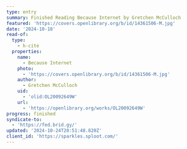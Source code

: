 ```yaml
---
type: entry
summary: Finished Reading Because Internet by Gretchen McCulloch
featured: 'https://covers.openlibrary.org/b/id/14361506-M.jpg'
date: '2024-10-18'
read-of:
  type:
    - h-cite
  properties:
    name:
      - Because Internet
    photo:
      - 'https://covers.openlibrary.org/b/id/14361506-M.jpg'
    author:
      - Gretchen McCulloch
    uid:
      - 'olid:OL20092649W'
    url:
      - 'https://openlibrary.org/works/OL20092649W'
progress: finished
syndicate-to:
  - 'https://fed.brid.gy/'
updated: '2024-10-24T20:51:48.820Z'
client_id: 'https://sparkles.sploot.com/'
---
```



